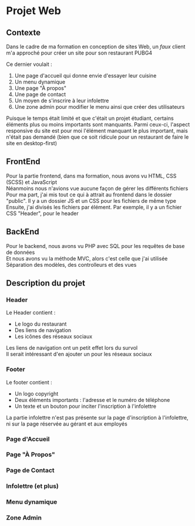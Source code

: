 # Projet Web

## Contexte
Dans le cadre de ma formation en conception de sites Web, un *faux* client m'a approché pour créer un site pour son restaurant PUBG4  

Ce dernier voulait :
1. Une page d'accueil qui donne envie d'essayer leur cuisine
2. Un menu dynamique
3. Une page "À propos"
4. Une page de contact
5. Un moyen de s'inscrire à leur infolettre
6. Une zone admin pour modifier le menu ainsi que créer des utilisateurs

Puisque le temps était limité et que c'était un projet étudiant, certains éléments plus ou moins importants sont manquants.
Parmi ceux-ci, l'aspect responsive du site est pour moi l'élément manquant le plus important, mais n'était pas demandé (bien que ce soit ridicule pour un restaurant de faire le site en desktop-first)

## FrontEnd
Pour la partie frontend, dans ma formation, nous avons vu HTML, CSS (SCSS) et JavaScript  
Néanmoins nous n'avions vue aucune façon de gérer les différents fichiers  
Pour ma part, j'ai mis tout ce qui à attrait au frontend dans le dossier "public". Il y a un dossier JS et un CSS pour les fichiers de même type  
Ensuite, j'ai divisés les fichiers par élément. Par exemple, il y a un fichier CSS "Header", pour le header  

## BackEnd
Pour le backend, nous avons vu PHP avec SQL pour les requêtes de base de données  
Et nous avons vu la méthode MVC, alors c'est celle que j'ai utilisée  
Séparation des modèles, des controlleurs et des vues  

## Description du projet
### Header
Le Header contient :
- Le logo du restaurant
- Des liens de navigation
- Les icônes des réseaux sociaux

Les liens de navigation ont un petit effet lors du survol  
Il serait intéressant d'en ajouter un pour les réseaux sociaux

### Footer
Le footer contient :
- Un logo copyright
- Deux éléments importants : l'adresse et le numéro de téléphone
- Un texte et un bouton pour inciter l'inscription à l'infolettre

La partie infolettre n'est pas présente sur la page d'inscription à l'infolettre, ni sur la page réservée au gérant et aux employés

### Page d'Accueil
### Page "À Propos"
### Page de Contact
### Infolettre (et plus)
### Menu dynamique
### Zone Admin
